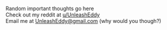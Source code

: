 Random important thoughts go here  
Check out my reddit at [u/UnleashEddy](https://reddit.com/user/UnleashEddy/)  
Email me at [UnleashEddy@gmail.com](mailto:UnleashEddy@gmail.com) (why would you though?)
